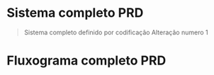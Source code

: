 <h1>Sistema completo PRD</h1>

> Sistema completo definido por codificação
> Alteração numero 1
>
<h1> Fluxograma completo PRD


